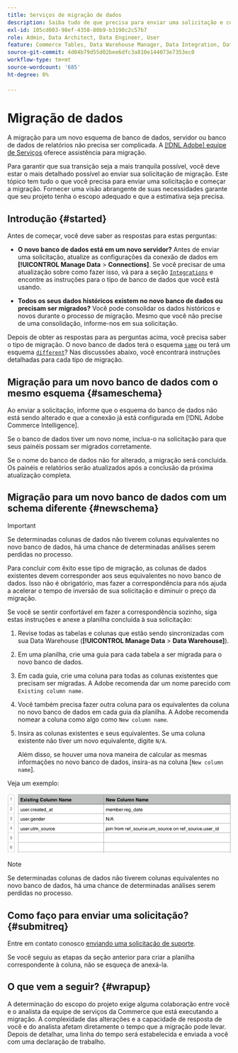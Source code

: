 ```yaml
---
title: Serviços de migração de dados
description: Saiba tudo de que precisa para enviar uma solicitação e começar a migração.
exl-id: 105cd003-98ef-4358-80b9-b3190c2c57b7
role: Admin, Data Architect, Data Engineer, User
feature: Commerce Tables, Data Warehouse Manager, Data Integration, Data Import/Export
source-git-commit: 4d04b79d55d02bee6dfc3a810e144073e7353ec0
workflow-type: tm+mt
source-wordcount: '685'
ht-degree: 0%

---
```


# Migração de dados

A migração para um novo esquema de banco de dados, servidor ou banco de dados de relatórios não precisa ser complicada. A [[!DNL Adobe] equipe de Serviços](https://experienceleague.adobe.com/docs/commerce-knowledge-base/kb/troubleshooting/miscellaneous/mbi-service-policies.html?lang=pt-BR) oferece assistência para migração.

Para garantir que sua transição seja a mais tranquila possível, você deve estar o mais detalhado possível ao enviar sua solicitação de migração. Este tópico tem tudo o que você precisa para enviar uma solicitação e começar a migração. Fornecer uma visão abrangente de suas necessidades garante que seu projeto tenha o escopo adequado e que a estimativa seja precisa.

## Introdução {#started}

Antes de começar, você deve saber as respostas para estas perguntas:

* **O novo banco de dados está em um novo servidor?** Antes de enviar uma solicitação, atualize as configurações da conexão de dados em **[!UICONTROL Manage Data** > **Connections]**. Se você precisar de uma atualização sobre como fazer isso, vá para a seção [`Integrations`](../integrations/integrations.md) e encontre as instruções para o tipo de banco de dados que você está usando.

* **Todos os seus dados históricos existem no novo banco de dados ou precisam ser migrados?** Você pode consolidar os dados históricos e novos durante o processo de migração. Mesmo que você não precise de uma consolidação, informe-nos em sua solicitação.

Depois de obter as respostas para as perguntas acima, você precisa saber o tipo de migração. O novo banco de dados terá o esquema [`same`](#sameschema) ou terá um esquema [`different`](#newschema)? Nas discussões abaixo, você encontrará instruções detalhadas para cada tipo de migração.

## Migração para um novo banco de dados com o mesmo esquema {#sameschema}

Ao enviar a solicitação, informe que o esquema do banco de dados não está sendo alterado e que a conexão já está configurada em [!DNL Adobe Commerce Intelligence].

Se o banco de dados tiver um novo nome, inclua-o na solicitação para que seus painéis possam ser migrados corretamente.

Se o nome do banco de dados não for alterado, a migração será concluída. Os painéis e relatórios serão atualizados após a conclusão da próxima atualização completa.

## Migração para um novo banco de dados com um schema diferente {#newschema}

>[!IMPORTANT]
>
>Se determinadas colunas de dados não tiverem colunas equivalentes no novo banco de dados, há uma chance de determinadas análises serem perdidas no processo.

Para concluir com êxito esse tipo de migração, as colunas de dados existentes devem corresponder aos seus equivalentes no novo banco de dados. Isso não é obrigatório, mas fazer a correspondência para nós ajuda a acelerar o tempo de inversão de sua solicitação e diminuir o preço da migração.

Se você se sentir confortável em fazer a correspondência sozinho, siga estas instruções e anexe a planilha concluída à sua solicitação:

1. Revise todas as tabelas e colunas que estão sendo sincronizadas com sua Data Warehouse (**[!UICONTROL Manage Data** > **Data Warehouse]**).

1. Em uma planilha, crie uma guia para cada tabela a ser migrada para o novo banco de dados.

1. Em cada guia, crie uma coluna para todas as colunas existentes que precisam ser migradas. A Adobe recomenda dar um nome parecido com `Existing column name`.

1. Você também precisa fazer outra coluna para os equivalentes da coluna no novo banco de dados em cada guia da planilha. A Adobe recomenda nomear a coluna como algo como `New column name`.

1. Insira as colunas existentes e seus equivalentes. Se uma coluna existente não tiver um novo equivalente, digite `N/A`.

   Além disso, se houver uma nova maneira de calcular as mesmas informações no novo banco de dados, insira-as na coluna [`New column name`].

Veja um exemplo:

![Modelo de planilha de migração com esquema de banco de dados e estrutura de tabela](../../../assets/Migration_Spreadsheet.png)

>[!NOTE]
>
>Se determinadas colunas de dados não tiverem colunas equivalentes no novo banco de dados, há uma chance de determinadas análises serem perdidas no processo.

## Como faço para enviar uma solicitação? {#submitreq}

Entre em contato conosco [enviando uma solicitação de suporte](https://experienceleague.adobe.com/docs/commerce-knowledge-base/kb/troubleshooting/miscellaneous/mbi-service-policies.html?lang=pt-BR).

Se você seguiu as etapas da seção anterior para criar a planilha correspondente à coluna, não se esqueça de anexá-la.

## O que vem a seguir? {#wrapup}

A determinação do escopo do projeto exige alguma colaboração entre você e o analista da equipe de serviços da Commerce que está executando a migração. A complexidade das alterações e a capacidade de resposta de você e do analista afetam diretamente o tempo que a migração pode levar. Depois de detalhar, uma linha do tempo será estabelecida e enviada a você com uma declaração de trabalho.
